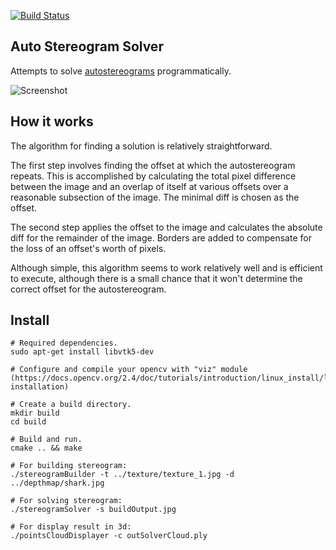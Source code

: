 [![Build Status](https://travis-ci.org/MikhailPedus/AutostereogramSolver.svg?branch=master)](https://travis-ci.org/MikhailPedus/AutostereogramSolver)

## Auto Stereogram Solver

Attempts to solve [autostereograms](http://en.wikipedia.org/wiki/Autostereogram) programmatically.

![Screenshot](https://raw.githubusercontent.com/MikhailPedus/AutostereogramSolver/master/MainPicture.jpg)

## How it works

The algorithm for finding a solution is relatively straightforward.

The first step involves finding the offset at which the autostereogram repeats. This is accomplished by calculating the total pixel difference between the image and an overlap of itself at various offsets over a reasonable subsection of the image. The minimal diff is chosen as the offset.

The second step applies the offset to the image and calculates the absolute diff for the remainder of the image. Borders are added to compensate for the loss of an offset's worth of pixels.

Although simple, this algorithm seems to work relatively well and is efficient to execute, although there is a small chance that it won't determine the correct offset for the autostereogram.

## Install

```
# Required dependencies.
sudo apt-get install libvtk5-dev

# Configure and compile your opencv with "viz" module (https://docs.opencv.org/2.4/doc/tutorials/introduction/linux_install/linux_install.html#linux-installation)

# Create a build directory.
mkdir build
cd build

# Build and run.
cmake .. && make

# For building stereogram:
./stereogramBuilder -t ../texture/texture_1.jpg -d ../depthmap/shark.jpg

# For solving stereogram:
./stereogramSolver -s buildOutput.jpg

# For display result in 3d:
./pointsCloudDisplayer -c outSolverCloud.ply
```
